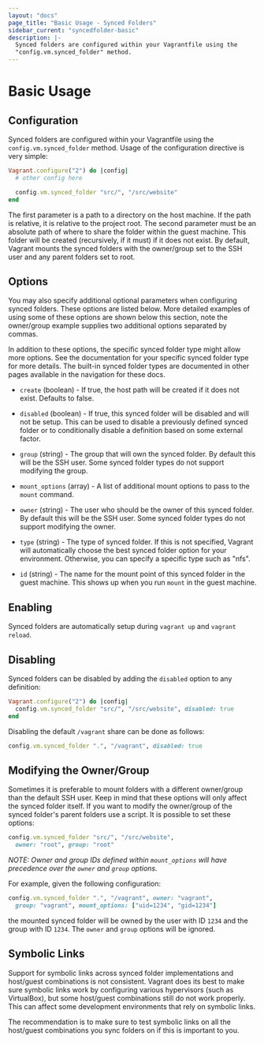 ```yaml
---
layout: "docs"
page_title: "Basic Usage - Synced Folders"
sidebar_current: "syncedfolder-basic"
description: |-
  Synced folders are configured within your Vagrantfile using the
  "config.vm.synced_folder" method.
---
```


# Basic Usage

## Configuration

Synced folders are configured within your Vagrantfile using the
`config.vm.synced_folder` method. Usage of the configuration directive
is very simple:

```ruby
Vagrant.configure("2") do |config|
  # other config here

  config.vm.synced_folder "src/", "/src/website"
end
```

The first parameter is a path to a directory on the host machine. If
the path is relative, it is relative to the project root. The second
parameter must be an absolute path of where to share the folder within
the guest machine. This folder will be created (recursively, if it must)
if it does not exist. By default, Vagrant mounts the synced folders with
the owner/group set to the SSH user and any parent folders set to root.

## Options

You may also specify additional optional parameters when configuring
synced folders. These options are listed below. More detailed examples of using
some of these options are shown below this section, note the owner/group example
supplies two additional options separated by commas.

In addition to these options, the specific synced folder type might
allow more options. See the documentation for your specific synced folder
type for more details. The built-in synced folder types are documented
in other pages available in the navigation for these docs.

* `create` (boolean) - If true, the host path will be created if it
  does not exist. Defaults to false.

* `disabled` (boolean) - If true, this synced folder will be disabled and
  will not be setup. This can be used to disable a previously defined synced
  folder or to conditionally disable a definition based on some external
  factor.

* `group` (string) - The group that will own the synced folder. By default
  this will be the SSH user. Some synced folder types do not support
  modifying the group.

* `mount_options` (array) - A list of additional mount options to pass
 to the `mount` command.

* `owner` (string) - The user who should be the owner of this synced folder.
  By default this will be the SSH user. Some synced folder types do not
  support modifying the owner.

* `type` (string) - The type of synced folder. If this is not specified,
  Vagrant will automatically choose the best synced folder option for your
  environment. Otherwise, you can specify a specific type such as "nfs".

* `id` (string) - The name for the mount point of this synced folder in the
  guest machine. This shows up when you run `mount` in the guest machine.

## Enabling

Synced folders are automatically setup during `vagrant up` and
`vagrant reload`.

## Disabling

Synced folders can be disabled by adding the `disabled` option to
any definition:

```ruby
Vagrant.configure("2") do |config|
  config.vm.synced_folder "src/", "/src/website", disabled: true
end
```

Disabling the default `/vagrant` share can be done as follows:

```ruby
config.vm.synced_folder ".", "/vagrant", disabled: true
```

## Modifying the Owner/Group

Sometimes it is preferable to mount folders with a different owner/group than
the default SSH user. Keep in mind that these options will only affect the
synced folder itself. If you want to modify the owner/group of the synced
folder's parent folders use a script. It is possible to set these options:

```ruby
config.vm.synced_folder "src/", "/src/website",
  owner: "root", group: "root"
```

_NOTE: Owner and group IDs defined within `mount_options` will have precedence
over the `owner` and `group` options._

For example, given the following configuration:

```ruby
config.vm.synced_folder ".", "/vagrant", owner: "vagrant",
  group: "vagrant", mount_options: ["uid=1234", "gid=1234"]
```

the mounted synced folder will be owned by the user with ID `1234` and the
group with ID `1234`. The `owner` and `group` options will be ignored.

## Symbolic Links

Support for symbolic links across synced folder implementations and
host/guest combinations is not consistent. Vagrant does its best to
make sure symbolic links work by configuring various hypervisors (such
as VirtualBox), but some host/guest combinations still do not work
properly. This can affect some development environments that rely on
symbolic links.

The recommendation is to make sure to test symbolic links on all the
host/guest combinations you sync folders on if this is important to you.
